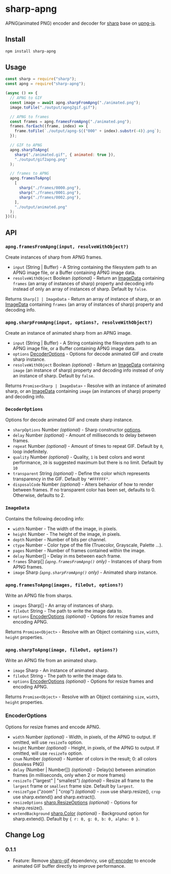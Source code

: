 # sharp-apng

APNG(animated PNG) encoder and decoder for [sharp](https://www.npmjs.com/package/sharp) base on [upng-js](https://www.npmjs.com/package/upng-js).

## Install

```bash
npm install sharp-apng
```

## Usage

```js
const sharp = require("sharp");
const apng = require("sharp-apng");

(async () => {
  // APNG to GIF
  const image = await apng.sharpFromApng("./animated.png");
  image.toFile("./output/apng2gif.gif");

  // APNG to frames
  const frames = apng.framesFromApng("./animated.png");
  frames.forEach((frame, index) => {
    frame.toFile(`./output/apng-${("000" + index).substr(-4)}.png`);
  });

  // GIF to APNG
  apng.sharpToApng(
    sharp("./animated.gif", { animated: true }),
    "./output/gif2apng.png"
  );

  // frames to APNG
  apng.framesToApng(
    [
      sharp("./frames/0000.png"),
      sharp("./frames/0001.png"),
      sharp("./frames/0002.png"),
    ],
    "./output/animated.png"
  );
})();
```

## API

### `apng.framesFromApng(input, resolveWithObject?)`

Create instances of sharp from APNG frames.

- `input` (String | Buffer) - A String containing the filesystem path to an APNG image file, or a Buffer containing APNG image data.
- `resolveWithObject` Boolean _(optional)_ - Return an [ImageData](#imagedata) containing `frames` (an array of instances of sharp) property and decoding info instead of only an array of instances of sharp. Default by `false`.

Returns `Sharp[] | ImageData` - Return an array of instance of sharp, or an [ImageData](#imagedata) containing `frames` (an array of instances of sharp) property and decoding info.

### `apng.sharpFromApng(input, options?, resolveWithObject?)`

Create an instance of animated sharp from an APNG image.

- `input` (String | Buffer) - A String containing the filesystem path to an APNG image file, or a Buffer containing APNG image data.
- `options` [DecoderOptions](#decoderoptions) - Options for decode animated GIF and create sharp instance.
- `resolveWithObject` Boolean _(optional)_ - Return an [ImageData](#imagedata) containing `image` (an instance of sharp) property and decoding info instead of only an instance of sharp. Default by `false`.

Returns `Promise<Sharp | ImageData>` - Resolve with an instance of animated sharp, or an [ImageData](#imagedata) containing `image` (an instances of sharp) property and decoding info.

### `DecoderOptions`

Options for decode animated GIF and create sharp instance.

- `sharpOptions` Number _(optional)_ - Sharp constructor [options](https://sharp.pixelplumbing.com/api-constructor#parameters).
- `delay` Number _(optional)_ - Amount of milliseconds to delay between frames.
- `repeat` Number _(optional)_ - Amount of times to repeat GIF. Default by `0`, loop indefinitely.
- `quality` Number _(optional)_ - Quality, `1` is best colors and worst performance, `20` is suggested maximum but there is no limit. Default by `10`
- `transparent` String _(optional)_ - Define the color which represents transparency in the GIF. Default by `"#FFFFFF"`.
- `disposalCode` Number _(optional)_ - Alters behavior of how to render between frames. If no transparent color has been set, defaults to 0. Otherwise, defaults to 2.

### `ImageData`

Contains the following decoding info:

- `width` Number - The width of the image, in pixels.
- `height` Number - The height of the image, in pixels.
- `depth` Number - Number of bits per channel.
- `ctype` Number - Color type of the file (Truecolor, Grayscale, Palette ...).
- `pages` Number - Number of frames contained within the image.
- `delay` Number[] - Delay in ms between each frame.
- `frames` Sharp[] _(`apng.framesFromApng()` only)_ - Instances of sharp from APNG frames.
- `image` Sharp _(`apng.sharpFromApng()` only)_ - Animated sharp instance.

### `apng.framesToApng(images, fileOut, options?)`

Write an APNG file from sharps.

- `images` Sharp[] - An array of instances of sharp.
- `fileOut` String - The path to write the image data to.
- `options` [EncoderOptions](#encoderoptions) _(optional)_ - Options for resize frames and encoding APNG.

Returns `Promise<Object>` - Resolve with an Object containing `size`, `width`, `height` properties.

### `apng.sharpToApng(image, fileOut, options?)`

Write an APNG file from an animated sharp.

- `image` Sharp - An instance of animated sharp.
- `fileOut` String - The path to write the image data to.
- `options` [EncoderOptions](#encoderoptions) _(optional)_ - Options for resize frames and encoding APNG.

Returns `Promise<Object>` - Resolve with an Object containing `size`, `width`, `height` properties.

### EncoderOptions

Options for resize frames and encode APNG.

- `width` Number _(optional)_ - Width, in pixels, of the APNG to output. If omitted, will use `resizeTo` option.
- `height` Number _(optional)_ - Height, in pixels, of the APNG to output. If omitted, will use `resizeTo` option.
- `cnum` Number _(optional)_ - Number of colors in the result; 0: all colors (lossless PNG)
- `delay` (Number | Number[]) _(optional)_ - Delay(s) between animation frames (in milliseconds, only when 2 or more frames)
- `resizeTo` ("largest" | "smallest") _(optional)_ - Resize all frame to the `largest` frame or `smallest` frame size. Default by `largest`.
- `resizeType` ("zoom" | "crop") _(optional)_ - `zoom` use sharp.resize(), `crop` use sharp.extend() and sharp.extract().
- `resizeOptions` [sharp.ResizeOptions](https://sharp.pixelplumbing.com/api-resize#parameters) _(optional)_ - Options for sharp.resize().
- `extendBackground` [sharp.Color](https://www.npmjs.org/package/color) _(optional)_ - Background option for sharp.extend(). Default by `{ r: 0, g: 0, b: 0, alpha: 0 }`.

## Change Log

### 0.1.1

- Feature: Remove [sharp-gif](https://www.npmjs.com/package/sharp-gif) dependency, use [gif-encoder](https://www.npmjs.com/package/gif-encoder) to encode animated GIF buffer directly to improve performance.
